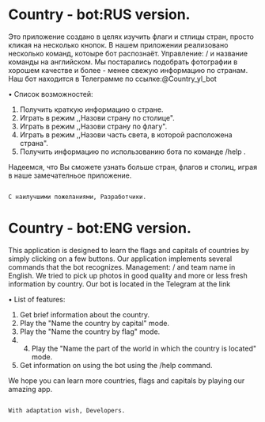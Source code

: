 # Country - bot:RUS version.
 Это приложение создано в целях изучить флаги и стлицы стран, просто кликая на несколько кнопок.
 В нашем приложении реализовано несколько команд, котоыре бот распознаёт.
 Управление: / и название команды на английском.
 Мы постарались подобрать фотографии в хорошем качестве и более - менее свежую информацию по странам.
 Наш бот находится в Телеграмме по ссылке:@Country_yl_bot

• Список возможностей:
 1. Получить краткую информацию о стране.
 2. Играть в режим ,,Назови страну по столице".
 3. Играть в режим ,,Назови страну по флагу".
 4. Играть в режим ,,Назови часть света, в которой расположена страна".
 5. Получить информацию по использованию бота по команде /help .


 Надеемся, что Вы сможете узнать больше стран, флагов и столиц, играя в наше замечателньое приложение.
 
                                                                                          С наилучшими пожеланиями, Разработчики.

# Country - bot:ENG version.
  This application is designed to learn the flags and capitals of countries by simply clicking on a few buttons.
  Our application implements several commands that the bot recognizes.
  Management: / and team name in English.
  We tried to pick up photos in good quality and more or less fresh information by country.
  Our bot is located in the Telegram at the link
  
• List of features:
  1. Get brief information about the country.
  2. Play the "Name the country by capital" mode.
  3. Play the "Name the country by flag" mode.
  4. 4. Play the "Name the part of the world in which the country is located" mode.
  5. Get information on using the bot using the /help command.


We hope you can learn more countries, flags and capitals by playing our amazing app.

 
                                                                                          With adaptation wish, Developers.
